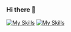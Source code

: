 ### Hi there 👋
[![My Skills](https://skillicons.dev/icons?i=js,html,css,wasm)](https://skillicons.dev)
[![My Skills](https://skillicons.dev/icons?i=java&theme=light)](https://skillicons.dev)
<!--
**belhsen97/belhsen97** is a ✨ _special_ ✨ repository because its `README.md` (this file) appears on your GitHub profile.

Here are some ideas to get you started:

- 🔭 I’m currently working on ...
- 🌱 I’m currently learning ...
- 👯 I’m looking to collaborate on ...
- 🤔 I’m looking for help with ...
- 💬 Ask me about ...
- 📫 How to reach me: ...
- 😄 Pronouns: ...
- ⚡ Fun fact: ...
-->
